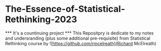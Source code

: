 # The-Essence-of-Statistical-Rethinking-2023
*** It's a countinuing project ***
This Repositpry is dedicate to my notes and undersranding (plus some additional pre-requisite) from Statistical Rethinking course by ![https://github.com/rmcelreath](Richard McElreath)
